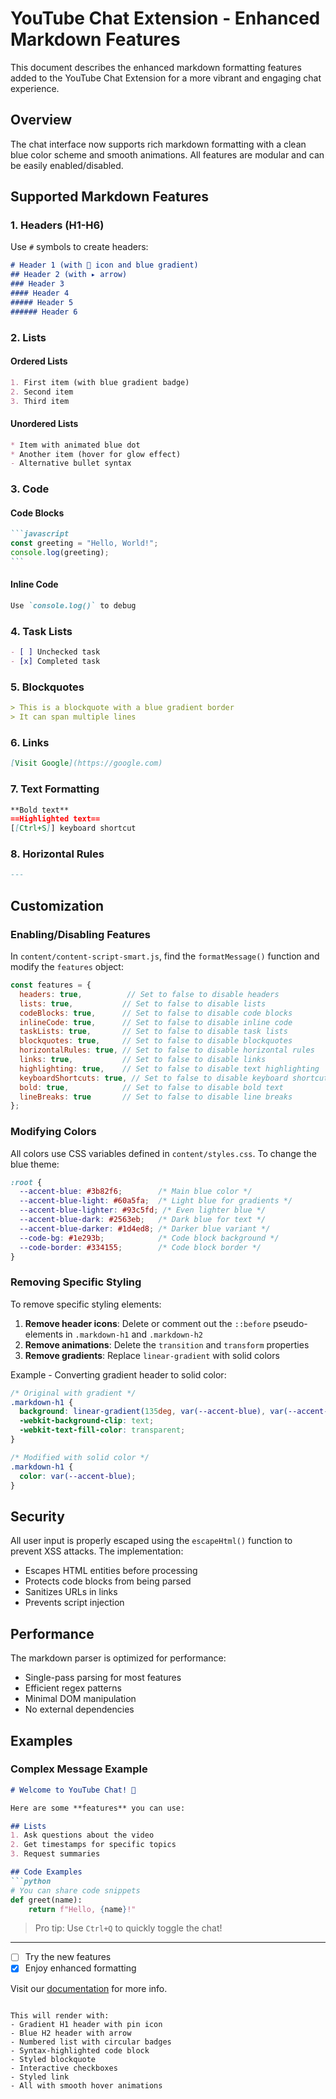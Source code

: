 # YouTube Chat Extension - Enhanced Markdown Features

This document describes the enhanced markdown formatting features added to the YouTube Chat Extension for a more vibrant and engaging chat experience.

## Overview

The chat interface now supports rich markdown formatting with a clean blue color scheme and smooth animations. All features are modular and can be easily enabled/disabled.

## Supported Markdown Features

### 1. Headers (H1-H6)

Use `#` symbols to create headers:

```markdown
# Header 1 (with 📌 icon and blue gradient)
## Header 2 (with ▸ arrow)
### Header 3
#### Header 4
##### Header 5
###### Header 6
```

### 2. Lists

#### Ordered Lists
```markdown
1. First item (with blue gradient badge)
2. Second item
3. Third item
```

#### Unordered Lists
```markdown
* Item with animated blue dot
* Another item (hover for glow effect)
- Alternative bullet syntax
```

### 3. Code

#### Code Blocks
````markdown
```javascript
const greeting = "Hello, World!";
console.log(greeting);
```
````

#### Inline Code
```markdown
Use `console.log()` to debug
```

### 4. Task Lists

```markdown
- [ ] Unchecked task
- [x] Completed task
```

### 5. Blockquotes

```markdown
> This is a blockquote with a blue gradient border
> It can span multiple lines
```

### 6. Links

```markdown
[Visit Google](https://google.com)
```

### 7. Text Formatting

```markdown
**Bold text**
==Highlighted text==
[[Ctrl+S]] keyboard shortcut
```

### 8. Horizontal Rules

```markdown
---
```

## Customization

### Enabling/Disabling Features

In `content/content-script-smart.js`, find the `formatMessage()` function and modify the `features` object:

```javascript
const features = {
  headers: true,          // Set to false to disable headers
  lists: true,           // Set to false to disable lists
  codeBlocks: true,      // Set to false to disable code blocks
  inlineCode: true,      // Set to false to disable inline code
  taskLists: true,       // Set to false to disable task lists
  blockquotes: true,     // Set to false to disable blockquotes
  horizontalRules: true, // Set to false to disable horizontal rules
  links: true,           // Set to false to disable links
  highlighting: true,    // Set to false to disable text highlighting
  keyboardShortcuts: true, // Set to false to disable keyboard shortcuts
  bold: true,            // Set to false to disable bold text
  lineBreaks: true       // Set to false to disable line breaks
};
```

### Modifying Colors

All colors use CSS variables defined in `content/styles.css`. To change the blue theme:

```css
:root {
  --accent-blue: #3b82f6;        /* Main blue color */
  --accent-blue-light: #60a5fa;  /* Light blue for gradients */
  --accent-blue-lighter: #93c5fd; /* Even lighter blue */
  --accent-blue-dark: #2563eb;   /* Dark blue for text */
  --accent-blue-darker: #1d4ed8; /* Darker blue variant */
  --code-bg: #1e293b;            /* Code block background */
  --code-border: #334155;        /* Code block border */
}
```

### Removing Specific Styling

To remove specific styling elements:

1. **Remove header icons**: Delete or comment out the `::before` pseudo-elements in `.markdown-h1` and `.markdown-h2`
2. **Remove animations**: Delete the `transition` and `transform` properties
3. **Remove gradients**: Replace `linear-gradient` with solid colors

Example - Converting gradient header to solid color:
```css
/* Original with gradient */
.markdown-h1 {
  background: linear-gradient(135deg, var(--accent-blue), var(--accent-blue-light));
  -webkit-background-clip: text;
  -webkit-text-fill-color: transparent;
}

/* Modified with solid color */
.markdown-h1 {
  color: var(--accent-blue);
}
```

## Security

All user input is properly escaped using the `escapeHtml()` function to prevent XSS attacks. The implementation:
- Escapes HTML entities before processing
- Protects code blocks from being parsed
- Sanitizes URLs in links
- Prevents script injection

## Performance

The markdown parser is optimized for performance:
- Single-pass parsing for most features
- Efficient regex patterns
- Minimal DOM manipulation
- No external dependencies

## Examples

### Complex Message Example

```markdown
# Welcome to YouTube Chat! 📌

Here are some **features** you can use:

## Lists
1. Ask questions about the video
2. Get timestamps for specific topics
3. Request summaries

## Code Examples
```python
# You can share code snippets
def greet(name):
    return f"Hello, {name}!"
```

> Pro tip: Use `Ctrl+Q` to quickly toggle the chat!

---

- [ ] Try the new features
- [x] Enjoy enhanced formatting

Visit our [documentation](https://example.com) for more info.
```

This will render with:
- Gradient H1 header with pin icon
- Blue H2 header with arrow
- Numbered list with circular badges
- Syntax-highlighted code block
- Styled blockquote
- Interactive checkboxes
- Styled link
- All with smooth hover animations